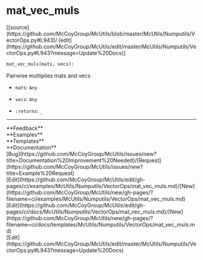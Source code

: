 # <a id="McUtils.Numputils.VectorOps.mat_vec_muls">mat_vec_muls</a>
<div class="docs-source-link" markdown="1">
[[source](https://github.com/McCoyGroup/McUtils/blob/master/McUtils/Numputils/VectorOps.py#L943)/
[edit](https://github.com/McCoyGroup/McUtils/edit/master/McUtils/Numputils/VectorOps.py#L943?message=Update%20Docs)]
</div>

```python
mat_vec_muls(mats, vecs): 
```
Pairwise multiplies mats and vecs
  - `mats`: `Any`
    > 
  - `vecs`: `Any`
    > 
  - `:returns`: `_`
    > 











---


<div markdown="1" class="text-secondary">
<div class="container">
  <div class="row">
   <div class="col" markdown="1">
**Feedback**   
</div>
   <div class="col" markdown="1">
**Examples**   
</div>
   <div class="col" markdown="1">
**Templates**   
</div>
   <div class="col" markdown="1">
**Documentation**   
</div>
   <div class="col" markdown="1">
   
</div>
   <div class="col" markdown="1">
   
</div>
   <div class="col" markdown="1">
   
</div>
</div>
  <div class="row">
   <div class="col" markdown="1">
[Bug](https://github.com/McCoyGroup/McUtils/issues/new?title=Documentation%20Improvement%20Needed)/[Request](https://github.com/McCoyGroup/McUtils/issues/new?title=Example%20Request)   
</div>
   <div class="col" markdown="1">
[Edit](https://github.com/McCoyGroup/McUtils/edit/gh-pages/ci/examples/McUtils/Numputils/VectorOps/mat_vec_muls.md)/[New](https://github.com/McCoyGroup/McUtils/new/gh-pages/?filename=ci/examples/McUtils/Numputils/VectorOps/mat_vec_muls.md)   
</div>
   <div class="col" markdown="1">
[Edit](https://github.com/McCoyGroup/McUtils/edit/gh-pages/ci/docs/McUtils/Numputils/VectorOps/mat_vec_muls.md)/[New](https://github.com/McCoyGroup/McUtils/new/gh-pages/?filename=ci/docs/templates/McUtils/Numputils/VectorOps/mat_vec_muls.md)   
</div>
   <div class="col" markdown="1">
[Edit](https://github.com/McCoyGroup/McUtils/edit/master/McUtils/Numputils/VectorOps.py#L943?message=Update%20Docs)   
</div>
   <div class="col" markdown="1">
   
</div>
   <div class="col" markdown="1">
   
</div>
   <div class="col" markdown="1">
   
</div>
</div>
</div>
</div>